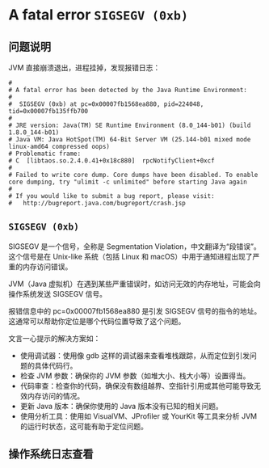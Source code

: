 # A fatal error `SIGSEGV (0xb)`

## 问题说明

JVM 直接崩溃退出，进程挂掉，发现报错日志：

```
#
# A fatal error has been detected by the Java Runtime Environment:
#
#  SIGSEGV (0xb) at pc=0x00007fb1568ea880, pid=224048, tid=0x00007fb135ffb700
#
# JRE version: Java(TM) SE Runtime Environment (8.0_144-b01) (build 1.8.0_144-b01)
# Java VM: Java HotSpot(TM) 64-Bit Server VM (25.144-b01 mixed mode linux-amd64 compressed oops)
# Problematic frame:
# C  [libtaos.so.2.4.0.41+0x18c880]  rpcNotifyClient+0xcf
#
# Failed to write core dump. Core dumps have been disabled. To enable core dumping, try "ulimit -c unlimited" before starting Java again
#
# If you would like to submit a bug report, please visit:
#   http://bugreport.java.com/bugreport/crash.jsp
```

## `SIGSEGV (0xb)`

SIGSEGV 是一个信号，全称是 Segmentation Violation，中文翻译为“段错误”。这个信号是在 Unix-like 系统（包括 Linux 和 macOS）中用于通知进程出现了严重的内存访问错误。

JVM（Java 虚拟机）在遇到某些严重错误时，如访问无效的内存地址，可能会向操作系统发送 SIGSEGV 信号。

报错信息中的 pc=0x00007fb1568ea880 是引发 SIGSEGV 信号的指令的地址。这通常可以帮助你定位是哪个代码位置导致了这个问题。

文言一心提示的解决方案如：

- 使用调试器：使用像 gdb 这样的调试器来查看堆栈跟踪，从而定位到引发问题的具体代码行。
- 检查 JVM 参数：确保你的 JVM 参数（如堆大小、栈大小等）设置得当。
- 代码审查：检查你的代码，确保没有数组越界、空指针引用或其他可能导致无效内存访问的情况。
- 更新 Java 版本：确保你使用的 Java 版本没有已知的相关问题。
- 使用分析工具：使用如 VisualVM、JProfiler 或 YourKit 等工具来分析 JVM 的运行时状态，这可能有助于定位问题。

## 操作系统日志查看
